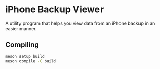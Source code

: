 # iPhone Backup Viewer

A utility program that helps you view data from an iPhone backup in an easier manner.

## Compiling

```bash
meson setup build
meson compile -C build
```
